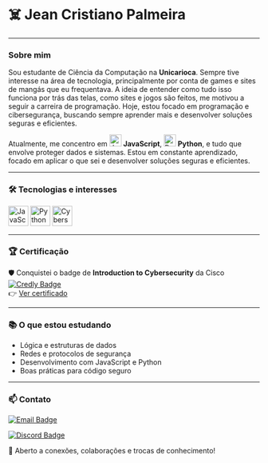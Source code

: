 # ☠️ Jean Cristiano Palmeira

---

### Sobre mim

Sou estudante de Ciência da Computação na **Unicarioca**. Sempre tive interesse na área de tecnologia, principalmente por conta de games e sites de mangás que eu frequentava. A ideia de entender como tudo isso funciona por trás das telas, como sites e jogos são feitos, me motivou a seguir a carreira de programação. Hoje, estou focado em programação e cibersegurança, buscando sempre aprender mais e desenvolver soluções seguras e eficientes.  

Atualmente, me concentro em <img src="https://cdn.jsdelivr.net/gh/devicons/devicon/icons/javascript/javascript-original.svg" width="24" alt="JavaScript" /> <strong>JavaScript</strong>, <img src="https://cdn.jsdelivr.net/gh/devicons/devicon/icons/python/python-original.svg" width="24" alt="Python" /> <strong>Python</strong>, e tudo que envolve proteger dados e sistemas. Estou em constante aprendizado, focado em aplicar o que sei e desenvolver soluções seguras e eficientes.

---

### 🛠️ Tecnologias e interesses

<p>
  <img src="https://cdn.jsdelivr.net/gh/devicons/devicon/icons/javascript/javascript-original.svg" width="40" alt="JavaScript" />
  <img src="https://cdn.jsdelivr.net/gh/devicons/devicon/icons/python/python-original.svg" width="40" alt="Python" />
  <img src="https://img.icons8.com/ios-filled/50/000000/shield.png" width="40" alt="Cybersecurity" />
</p>

---

### 🏆 Certificação

🛡️ Conquistei o badge de **Introduction to Cybersecurity** da Cisco  
[![Credly Badge](https://images.credly.com/size/340x340/images/a84dcdd7-2ce0-4483-b884-f9f2ec770f9d/image.png)](https://www.credly.com/badges/a84dcdd7-2ce0-4483-b884-f9f2ec770f9d/public_url)  
👉 [Ver certificado](https://www.credly.com/badges/a84dcdd7-2ce0-4483-b884-f9f2ec770f9d/public_url)

---

### 📚 O que estou estudando

- Lógica e estruturas de dados  
- Redes e protocolos de segurança  
- Desenvolvimento com JavaScript e Python  
- Boas práticas para código seguro

---

### 📫 Contato

[![Email Badge](https://img.shields.io/badge/Email-rzn097@gmail.com-blue?style=for-the-badge&logo=gmail&logoColor=white)](mailto:rzn097@gmail.com)

[![Discord Badge](https://img.shields.io/badge/Discord-rzncansado-7289da?style=for-the-badge&logo=discord&logoColor=white)](https://discordapp.com/users/rzncansado)

💬 Aberto a conexões, colaborações e trocas de conhecimento!
